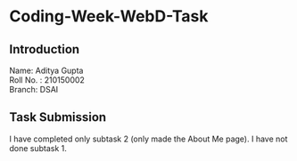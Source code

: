 # Coding-Week-WebD-Task

## Introduction

Name: Aditya Gupta\
Roll No. : 210150002\
Branch: DSAI

## Task Submission

I have completed only subtask 2 (only made the About Me page). I have not done subtask 1.
